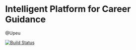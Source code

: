 # Intelligent Platform for Career Guidance

@Upeu

[![Build Status](https://travis-ci.com/HaroldEnrique/inpath_app.svg?branch=main)](https://travis-ci.com/HaroldEnrique/inpath_app)